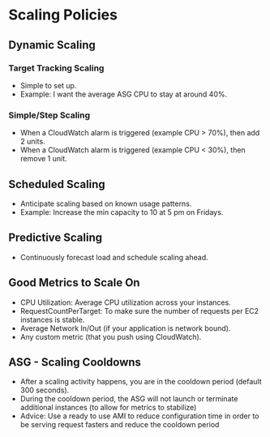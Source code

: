# Scaling Policies

## Dynamic Scaling

### Target Tracking Scaling

- Simple to set up.
- Example: I want the average ASG CPU to stay at around 40%.

### Simple/Step Scaling

- When a CloudWatch alarm is triggered (example CPU > 70%), then add 2 units.
- When a CloudWatch alarm is triggered (example CPU < 30%), then remove 1 unit.

## Scheduled Scaling

- Anticipate scaling based on known usage patterns.
- Example: Increase the min capacity to 10 at 5 pm on Fridays.

## Predictive Scaling

- Continuously forecast load and schedule scaling ahead.

## Good Metrics to Scale On

- CPU Utilization: Average CPU utilization across your instances.
- RequestCountPerTarget: To make sure the number of requests per EC2 instances is stable.
- Average Network In/Out (if your application is network bound).
- Any custom metric (that you push using CloudWatch).

## ASG - Scaling Cooldowns

- After a scaling activity happens, you are in the cooldown period (default 300 seconds).
- During the cooldown period, the ASG will not launch or terminate additional instances (to allow for metrics to stabilize)
- Advice: Use a ready to use AMI to reduce configuration time in order to be serving request fasters and reduce the cooldown period